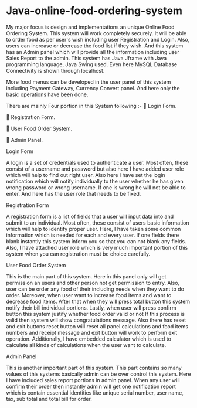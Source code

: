 # Java-online-food-ordering-system


My major focus is design and implementations an unique Online Food Ordering System. This system will work completely securely. It will be able to order food as per user's wish including user Registration and Login. Also, users can increase or decrease the food list if they wish. And this system has an Admin panel which will provide all the information including user Sales Report to the admin. This system has Java Jframe with Java programming language, Java Swing used. Even here MySQL Database Connectivity is shown through localhost.

More food menus can be developed in the user panel of this system including Payment Gateway, Currency Convert panel. And here only the basic operations have been done.

There are mainly Four portion in this System following :-
 Login Form.

 Registration Form.

 User Food Order System.

 Admin Panel.

Login Form

A login is a set of credentials used to authenticate a user. Most often, these consist of a username and password but also here I have added user role which will help to find out right user. Also here I have set the login notification which will notify individually to the user whether he has given wrong password or wrong username. If one is wrong he will not be able to enter. And here has the user role that needs to be fixed.

Registration Form

A registration form is a list of fields that a user will input data into and submit to an individual. Most often, these consist of users basic information which will help to identify proper user. Here, I have taken some common information which is needed for each and every user. If one fields there blank instantly this system inform you so that you can not blank any fields. Also, I have attached user role which is very much important portion of this system when you can registration must be choice carefully.

User Food Order System

This is the main part of this system. Here in this panel only will get permission an users and other person not get permission to entry. Also, user can be order any food of their including needs when they want to do order. Moreover, when user want to increase food items and want to decrease food items. After that when they will press total button this system notify their bill individual portions. Lastly, when user will press confirm button this system justify whether food order valid or not If this process is valid then system will show congratulations message. Also there has reset and exit buttons reset button will reset all panel calculations and food items numbers and receipt message and exit button will work to perform exit operation. Additionally, I have embedded calculator which is used to calculate all kinds of calculations when the user want to calculate.

Admin Panel

This is another important part of this system. This part contains so many values of this systems basically admin can be over control this system. Here I have included sales report portions in admin panel. When any user will confirm their order then instantly admin will get one notification report which is contain essential identities like unique serial number, user name, tax, sub total and total bill for order.
